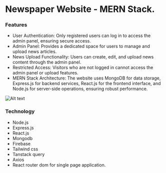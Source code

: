 # Newspaper Website - MERN Stack.

### Features
- User Authentication:
  Only registered users can log in to access the admin panel, ensuring secure access.
- Admin Panel:
  Provides a dedicated space for users to manage and upload news articles.
- News Upload Functionality:
  Users can create, edit, and upload news content through the admin panel.
- Restricted Access:
  Visitors who are not logged in cannot access the admin panel or upload features.
- MERN Stack Architecture:
  The website uses MongoDB for data storage, Express.js for backend services, React.js for the frontend interface, and Node.js for server-side operations, ensuring robust performance.

![Alt text](https://awesomescreenshot.s3.amazonaws.com/image/5907980/51691941-45f4474ef4013a69b036977f1879e0a7.png?X-Amz-Algorithm=AWS4-HMAC-SHA256&X-Amz-Credential=AKIAJSCJQ2NM3XLFPVKA%2F20241121%2Fus-east-1%2Fs3%2Faws4_request&X-Amz-Date=20241121T183238Z&X-Amz-Expires=28800&X-Amz-SignedHeaders=host&X-Amz-Signature=f2cd606748d789ffc21c9557bc108099ed0944efd02b2cd08900c8fd9ec49eef)

### Technology
- Node.js
- Express.js
- React.js
- Mongodb
- Firebase
- Tailwind css
- Tanstack query
- Axios
- React router dom for single page application.

